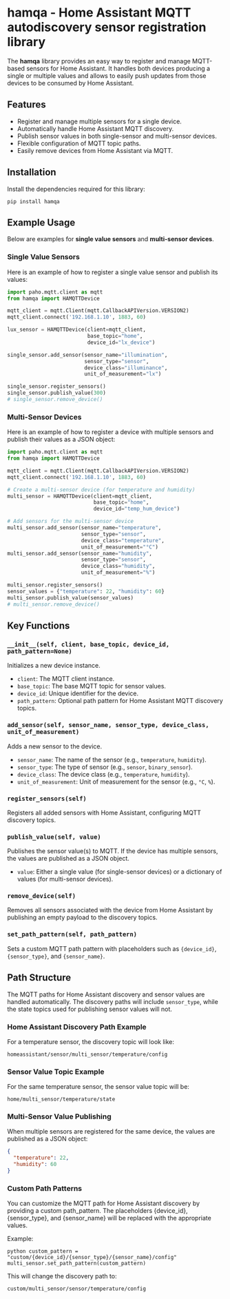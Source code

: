# hamqa - Home Assistant MQTT autodiscovery sensor registration library

The **hamqa** library provides an easy way to register and manage MQTT-based sensors for Home Assistant. It handles both devices producing a single or multiple values and allows to easily push updates from those devices to be consumed by Home Assistant.

## Features

- Register and manage multiple sensors for a single device.
- Automatically handle Home Assistant MQTT discovery.
- Publish sensor values in both single-sensor and multi-sensor devices.
- Flexible configuration of MQTT topic paths.
- Easily remove devices from Home Assistant via MQTT.

## Installation

Install the dependencies required for this library:

`pip install hamqa`

## Example Usage

Below are examples for **single value sensors** and **multi-sensor devices**.

### Single Value Sensors

Here is an example of how to register a single value sensor and publish its values:

```python
import paho.mqtt.client as mqtt
from hamqa import HAMQTTDevice

mqtt_client = mqtt.Client(mqtt.CallbackAPIVersion.VERSION2)
mqtt_client.connect('192.168.1.10', 1883, 60)

lux_sensor = HAMQTTDevice(client=mqtt_client, 
                          base_topic="home",
                          device_id="lx_device")

single_sensor.add_sensor(sensor_name="illumination", 
                         sensor_type="sensor", 
                         device_class="illuminance", 
                         unit_of_measurement="lx")

single_sensor.register_sensors()
single_sensor.publish_value(300)
# single_sensor.remove_device()
```

### Multi-Sensor Devices

Here is an example of how to register a device with multiple sensors and publish their values as a JSON object:

```python
import paho.mqtt.client as mqtt
from hamqa import HAMQTTDevice

mqtt_client = mqtt.Client(mqtt.CallbackAPIVersion.VERSION2)
mqtt_client.connect('192.168.1.10', 1883, 60)

# Create a multi-sensor device (for temperature and humidity)
multi_sensor = HAMQTTDevice(client=mqtt_client, 
                            base_topic="home",
                            device_id="temp_hum_device")

# Add sensors for the multi-sensor device
multi_sensor.add_sensor(sensor_name="temperature", 
                        sensor_type="sensor", 
                        device_class="temperature", 
                        unit_of_measurement="°C")
multi_sensor.add_sensor(sensor_name="humidity", 
                        sensor_type="sensor", 
                        device_class="humidity", 
                        unit_of_measurement="%")

multi_sensor.register_sensors()
sensor_values = {"temperature": 22, "humidity": 60}
multi_sensor.publish_value(sensor_values)
# multi_sensor.remove_device()
```

## Key Functions

### `__init__(self, client, base_topic, device_id, path_pattern=None)`
Initializes a new device instance.

- `client`: The MQTT client instance.
- `base_topic`: The base MQTT topic for sensor values.
- `device_id`: Unique identifier for the device.
- `path_pattern`: Optional path pattern for Home Assistant MQTT discovery topics.

### `add_sensor(self, sensor_name, sensor_type, device_class, unit_of_measurement)`
Adds a new sensor to the device.

- `sensor_name`: The name of the sensor (e.g., `temperature`, `humidity`).
- `sensor_type`: The type of sensor (e.g., `sensor`, `binary_sensor`).
- `device_class`: The device class (e.g., `temperature`, `humidity`).
- `unit_of_measurement`: Unit of measurement for the sensor (e.g., `°C`, `%`).

### `register_sensors(self)`
Registers all added sensors with Home Assistant, configuring MQTT discovery topics.

### `publish_value(self, value)`
Publishes the sensor value(s) to MQTT. If the device has multiple sensors, the values are published as a JSON object.

- `value`: Either a single value (for single-sensor devices) or a dictionary of values (for multi-sensor devices).

### `remove_device(self)`
Removes all sensors associated with the device from Home Assistant by publishing an empty payload to the discovery topics.

### `set_path_pattern(self, path_pattern)`
Sets a custom MQTT path pattern with placeholders such as `{device_id}`, `{sensor_type}`, and `{sensor_name}`.

## Path Structure

The MQTT paths for Home Assistant discovery and sensor values are handled automatically. The discovery paths will include `sensor_type`, while the state topics used for publishing sensor values will not.

### Home Assistant Discovery Path Example

For a temperature sensor, the discovery topic will look like:

`homeassistant/sensor/multi_sensor/temperature/config`


### Sensor Value Topic Example

For the same temperature sensor, the sensor value topic will be:

`home/multi_sensor/temperature/state`


### Multi-Sensor Value Publishing

When multiple sensors are registered for the same device, the values are published as a JSON object:

```json
{
  "temperature": 22,
  "humidity": 60
}
```

### Custom Path Patterns

You can customize the MQTT path for Home Assistant discovery by providing a custom path_pattern. The placeholders {device_id}, {sensor_type}, and {sensor_name} will be replaced with the appropriate values.

Example:

```python custom_pattern = "custom/{device_id}/{sensor_type}/{sensor_name}/config" multi_sensor.set_path_pattern(custom_pattern) ```

This will change the discovery path to:

`custom/multi_sensor/sensor/temperature/config`